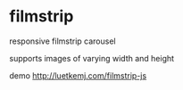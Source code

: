 filmstrip
=========

responsive filmstrip carousel

supports images of varying width and height

demo http://luetkemj.com/filmstrip-js